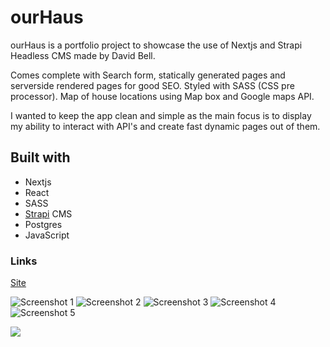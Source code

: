 # ourHaus

ourHaus is a portfolio project to showcase the use of Nextjs and Strapi Headless CMS made by David Bell.

Comes complete with Search form, statically generated pages and serverside rendered pages for good SEO. Styled with SASS (CSS pre processor). Map of house locations using Map box and Google maps API.

I wanted to keep the app clean and simple as the main focus is to display my ability to interact with API's and create fast dynamic pages out of them.

## Built with

- Nextjs
- React
- SASS
- [Strapi](https://strapi.io/) CMS
- Postgres
- JavaScript

### Links

[Site](https://ourhaus.vercel.app/)

![Screenshot 1](/s1.png)
![Screenshot 2](/s2.png)
![Screenshot 3](/s3.png)
![Screenshot 4](/s4.png)
![Screenshot 5](/s5.png)

<img src='/screenshots/s1.png' />

